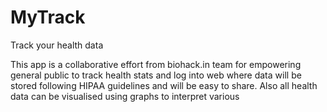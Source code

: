 # MyTrack
Track your health data

This app is a collaborative effort from biohack.in team for empowering general public to track health stats and log into web where data will be stored following HIPAA guidelines and will be easy to share. Also all health data can be visualised using graphs to interpret various 
